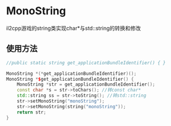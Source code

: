 # MonoString
il2cpp游戏的string类实现char*与std::string的转换和修改

## 使用方法

```c++
//public static string get_applicationBundleIdentifier() { }

MonoString *(*get_applicationBundleIdentifier)();
MonoString *$get_applicationBundleIdentifier() {
    MonoString *str = get_applicationBundleIdentifier();
    const char *s = str->toChars(); //转const char*
    std::string ss = str->toString(); //转std::string
    str->setMonoString("monoString"); 
    str->setMonoString(string("monoString"));
    return str;
}
```

